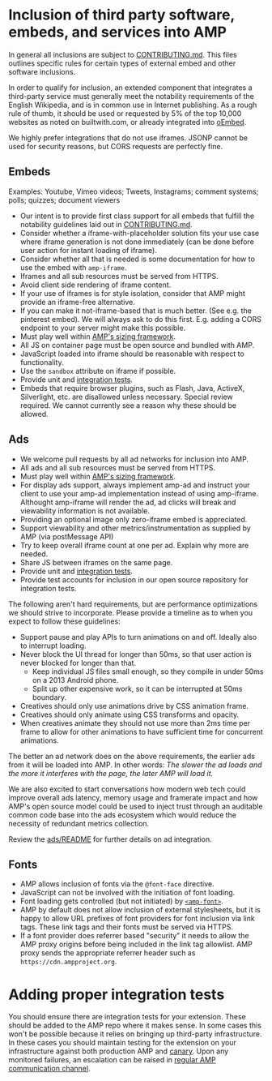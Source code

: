 # Inclusion of third party software, embeds, and services into AMP

In general all inclusions are subject to [CONTRIBUTING.md](../CONTRIBUTING.md). This files outlines specific rules for certain types of external embed and other software inclusions.

In order to qualify for inclusion, an extended component that integrates a third-party service must generally meet the notability requirements of the English Wikipedia, and is in common use in Internet publishing. As a rough rule of thumb, it should be used or requested by 5% of the top 10,000 websites as noted on builtwith.com, or already integrated into [oEmbed](http://oembed.com/).

We highly prefer integrations that do not use iframes. JSONP cannot be used for security reasons, but CORS requests are perfectly fine.

## Embeds

Examples: Youtube, Vimeo videos; Tweets, Instagrams; comment systems; polls; quizzes; document viewers

- Our intent is to provide first class support for all embeds that fulfill the notability guidelines laid out in [CONTRIBUTING.md](../CONTRIBUTING.md).
- Consider whether a iframe-with-placeholder solution fits your use case where iframe generation is not done immediately (can be done before user action for instant loading of iframe).
- Consider whether all that is needed is some documentation for how to use the embed with `amp-iframe`.
- Iframes and all sub resources must be served from HTTPS.
- Avoid client side rendering of iframe content.
- If your use of iframes is for style isolation, consider that AMP might provide an iframe-free alternative.
- If you can make it not-iframe-based that is much better. (See e.g. the pinterest embed). We will always ask to do this first. E.g. adding a CORS endpoint to your server might make this possible.
- Must play well within [AMP's sizing framework](https://github.com/ampproject/amphtml/blob/master/spec/amp-html-layout.md).
- All JS on container page must be open source and bundled with AMP.
- JavaScript loaded into iframe should be reasonable with respect to functionality.
- Use the `sandbox` attribute on iframe if possible.
- Provide unit and [integration tests](#adding-proper-integration-tests).
- Embeds that require browser plugins, such as Flash, Java, ActiveX, Silverlight, etc. are disallowed unless necessary. Special review required. We cannot currently see a reason why these should be allowed.

## Ads

- We welcome pull requests by all ad networks for inclusion into AMP.
- All ads and all sub resources must be served from HTTPS.
- Must play well within [AMP's sizing framework](https://github.com/ampproject/amphtml/blob/master/spec/amp-html-layout.md).
- For display ads support, always implement amp-ad and instruct your client to use your amp-ad implementation instead of using amp-iframe. Althought amp-iframe will render the ad, ad clicks will break and viewability information is not available.
- Providing an optional image only zero-iframe embed is appreciated.
- Support viewability and other metrics/instrumentation as supplied by AMP (via postMessage API)
- Try to keep overall iframe count at one per ad. Explain why more are needed.
- Share JS between iframes on the same page.
- Provide unit and [integration tests](#adding-proper-integration-tests).
- Provide test accounts for inclusion in our open source repository for integration tests.

The following aren't hard requirements, but are performance optimizations we should strive to incorporate. Please provide a timeline as to when you expect to follow these guidelines:

- Support pause and play APIs to turn animations on and off. Ideally also to interrupt loading.
- Never block the UI thread for longer than 50ms, so that user action is never blocked for longer than that.
  - Keep individual JS files small enough, so they compile in under 50ms on a 2013 Android phone.
  - Split up other expensive work, so it can be interrupted at 50ms boundary.
- Creatives should only use animations drive by CSS animation frame.
- Creatives should only animate using CSS transforms and opacity.
- When creatives animate they should not use more than 2ms time per frame to allow for other animations to have sufficient time for concurrent animations.

The better an ad network does on the above requirements, the earlier ads from it will be loaded into AMP. In other words: _The slower the ad loads and the more it interferes with the page, the later AMP will load it._

We are also excited to start conversations how modern web tech could improve overall ads latency, memory usage and framerate impact and how AMP's open source model could be used to inject trust through an auditable common code base into the ads ecosystem which would reduce the necessity of redundant metrics collection.

Review the [ads/README](../ads/README.md) for further details on ad integration.

## Fonts

- AMP allows inclusion of fonts via the `@font-face` directive.
- JavaScript can not be involved with the initiation of font loading.
- Font loading gets controlled (but not initiated) by [`<amp-font>`](https://github.com/ampproject/amphtml/issues/648).
- AMP by default does not allow inclusion of external stylesheets, but it is happy to allow URL prefixes of font providers for font inclusion via link tags. These link tags and their fonts must be served via HTTPS.
- If a font provider does referrer based "security" it needs to allow the AMP proxy origins before being included in the link tag allowlist. AMP proxy sends the appropriate referrer header such as `https://cdn.ampproject.org`.

# Adding proper integration tests

You should ensure there are integration tests for your extension. These should be added to the AMP
repo where it makes sense. In some cases this won't be possible because it relies on bringing up
third-party infrastructure. In these cases you should maintain testing for the extension on your
infrastructure against both production AMP and [canary](https://github.com/ampproject/amphtml/blob/master/contributing/release-schedule.md#amp-experimental-and-beta-channels).
Upon any monitored failures, an escalation can be raised in [regular AMP communication channel](https://github.com/ampproject/amphtml/blob/master/CONTRIBUTING.md#discussion-channels).
